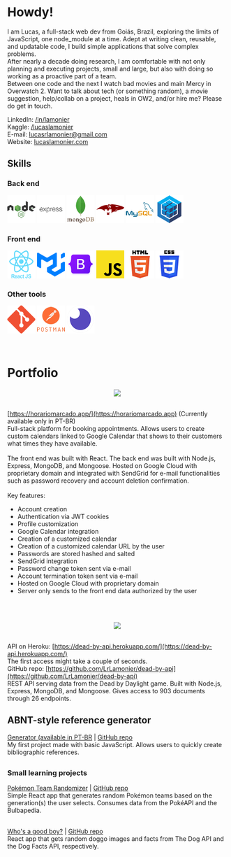 # Howdy!

I am Lucas, a full-stack web dev from Goiás, Brazil, exploring the limits of JavaScript, one node_module at a time. Adept at writing clean, reusable, and updatable code, I build simple applications that solve complex problems.
<br>
After nearly a decade doing research, I am comfortable with not only planning and executing projects, small and large, but also with doing so working as a proactive part of a team.
<br>
Between one code and the next I watch bad movies and main Mercy in Overwatch 2. Want to talk about tech (or something random), a movie suggestion, help/collab on a project, heals in OW2, and/or hire me? Please do get in touch.
  
LinkedIn: [/in/lamonier](https://www.linkedin.com/in/lamonier/)<br>
Kaggle: [/lucaslamonier](https://www.kaggle.com/lucaslamonier)<br>
E-mail: [lucasrlamonier@gmail.com](mailto:lucasrlamonier@gmail.com)<br>
Website: [lucaslamonier.com](https://lucaslamonier.com)


## Skills  

### Back end

![Node.js](./readme-imgs/b-01-node.png) ![Express](./readme-imgs/b-02-express-new.png) ![MongoDB](./readme-imgs/b-03-mongodb.png) ![Mongoose](./readme-imgs/b-04-mongoose.png) ![MySQL](./readme-imgs/b-05-mysql.png) ![Sequelize](./readme-imgs/b-06-sequelize.png)

### Front end

![React](./readme-imgs/f-01-react.png) ![Material UI](./readme-imgs/f-02-material-ui.png) ![Bootstrap](./readme-imgs/f-03-bootstrap.png) ![JavaScript ES6](./readme-imgs/f-04-javascript.png) ![HTML 5](./readme-imgs/f-05-html.png) ![CSS 3](./readme-imgs/f-06-css.png)

### Other tools

![Git](./readme-imgs/t-01-git.png) ![Postman](./readme-imgs/t-02-postman.png) ![Insomnia](./readme-imgs/t-03-insomnia.png)

<br/>  


# Portfolio  

<div align="center">
  <img src="https://i.imgur.com/q9rSHAp.png" align="center" height="" width="" />
</div>

<br>[https://horariomarcado.app/](https://horariomarcado.app) (Currently available only in PT-BR)
<br>Full-stack platform for booking appointments. Allows users to create custom calendars linked to Google Calendar that shows to their customers what times they have available.<br><br>The front end was built with React. The back end was built with Node.js, Express, MongoDB, and Mongoose. Hosted on Google Cloud with proprietary domain and integrated with SendGrid for e-mail functionalities such as password recovery and account deletion confirmation.
<br><br>Key features:<br>
- Account creation
- Authentication via JWT cookies
- Profile customization
- Google Calendar integration
- Creation of a customized calendar
- Creation of a customized calendar URL by the user
- Passwords are stored hashed and salted
- SendGrid integration
- Password change token sent via e-mail
- Account termination token sent via e-mail
- Hosted on Google Cloud with proprietary domain
- Server only sends to the front end data authorized by the user
<br />

## 
<div align="center">
<img src="https://i.imgur.com/ih3225s.png" align="center" height="" width="" />
</div>  
  

<br>API on Heroku: [https://dead-by-api.herokuapp.com/](https://dead-by-api.herokuapp.com/)
<br>The first access might take a couple of seconds.
<br>GitHub repo: [https://github.com/LrLamonier/dead-by-api](https://github.com/LrLamonier/dead-by-api)
<br>REST API serving data from the Dead by Daylight game. Built with Node.js, Express, MongoDB, and Mongoose. Gives access to 903 documents through 26 endpoints.


## 
## ABNT-style reference generator
[Generator (available in PT-BR](https://lrlamonier.github.io/abnt-references/) | [GitHub repo](https://github.com/LrLamonier/abnt-references)
<br>
My first project made with basic JavaScript. Allows users to quickly create bibliographic references.


## 
### Small learning projects  
[Pokémon Team Randomizer](https://lrlamonier.github.io/pokemon-team-randomizer/) | [GitHub repo](https://github.com/LrLamonier/pokemon-team-randomizer)
<br>
Simple React app that generates random Pokémon teams based on the generation(s) the user selects. Consumes data from the PokéAPI and the Bulbapedia.  
  
<br>[Who's a good boy?](https://lrlamonier.github.io/whos-a-good-boy/) | [GitHub repo](https://github.com/LrLamonier/whos-a-good-boy)<br>
React app that gets random doggo images and facts from The Dog API and the Dog Facts API, respectively. 
